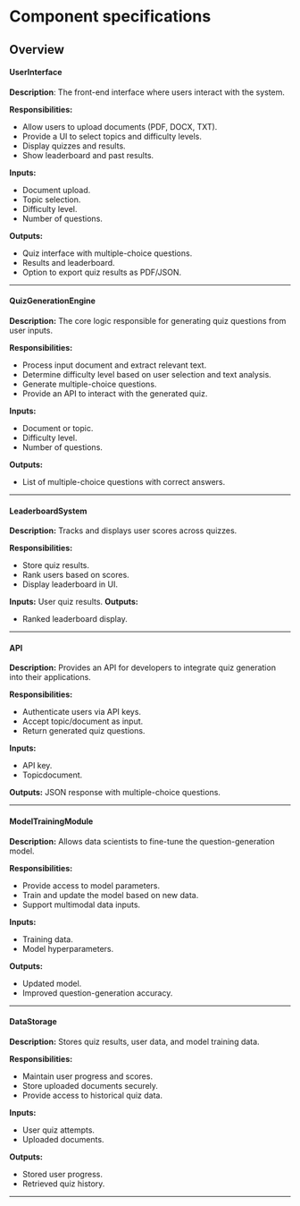 # Component specifications

## Overview

#### UserInterface

**Description**: The front-end interface where users interact with the system.

**Responsibilities:**

-   Allow users to upload documents (PDF, DOCX, TXT).
-   Provide a UI to select topics and difficulty levels.
-   Display quizzes and results.
-   Show leaderboard and past results.

**Inputs:**

-   Document upload.
-   Topic selection.
-   Difficulty level.
-   Number of questions.

**Outputs:**

-   Quiz interface with multiple-choice questions.
-   Results and leaderboard.
-   Option to export quiz results as PDF/JSON.

---

#### QuizGenerationEngine

**Description:** The core logic responsible for generating quiz questions from user inputs.

**Responsibilities:**

-   Process input document and extract relevant text.
-   Determine difficulty level based on user selection and text analysis.
-   Generate multiple-choice questions.
-   Provide an API to interact with the generated quiz.

**Inputs:**

-   Document or topic.
-   Difficulty level.
-   Number of questions.

**Outputs:**

-   List of multiple-choice questions with correct answers.

---

#### LeaderboardSystem

**Description:** Tracks and displays user scores across quizzes.

**Responsibilities:**

-   Store quiz results.
-   Rank users based on scores.
-   Display leaderboard in UI.

**Inputs:** User quiz results.
**Outputs:**

-   Ranked leaderboard display.

---

#### API

**Description:** Provides an API for developers to integrate quiz generation into their applications.

**Responsibilities:**

-   Authenticate users via API keys.
-   Accept topic/document as input.
-   Return generated quiz questions.

**Inputs:**

-   API key.
-   Topicdocument.

**Outputs:** JSON response with multiple-choice questions.

---

#### ModelTrainingModule

**Description:** Allows data scientists to fine-tune the question-generation model.

**Responsibilities:**

-   Provide access to model parameters.
-   Train and update the model based on new data.
-   Support multimodal data inputs.

**Inputs:**

-   Training data.
-   Model hyperparameters.

**Outputs:**

-   Updated model.
-   Improved question-generation accuracy.

---

#### DataStorage

**Description:** Stores quiz results, user data, and model training data.

**Responsibilities:**

-   Maintain user progress and scores.
-   Store uploaded documents securely.
-   Provide access to historical quiz data.

**Inputs:**

-   User quiz attempts.
-   Uploaded documents.

**Outputs:**

-   Stored user progress.
-   Retrieved quiz history.

---
